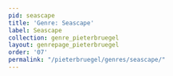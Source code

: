 ```yaml
---
pid: seascape
title: 'Genre: Seascape'
label: Seascape
collection: genre_pieterbruegel
layout: genrepage_pieterbruegel
order: '07'
permalink: "/pieterbruegel/genres/seascape/"
---
```


